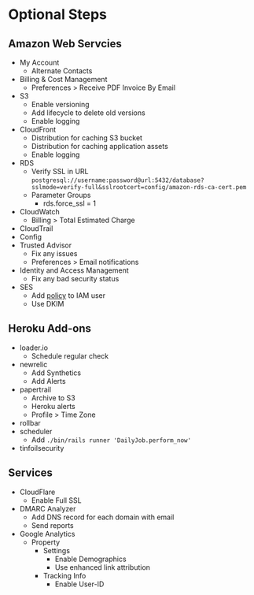 # Optional Steps

## Amazon Web Servcies

* My Account
  * Alternate Contacts
* Billing & Cost Management
  * Preferences > Receive PDF Invoice By Email
* S3
  * Enable versioning
  * Add lifecycle to delete old versions
  * Enable logging
* CloudFront
  * Distribution for caching S3 bucket
  * Distribution for caching application assets
  * Enable logging
* RDS
  * Verify SSL in URL `postgresql://username:password@url:5432/database?sslmode=verify-full&sslrootcert=config/amazon-rds-ca-cert.pem`
  * Parameter Groups
    * rds.force_ssl = 1
* CloudWatch
  * Billing > Total Estimated Charge
* CloudTrail
* Config
* Trusted Advisor
  * Fix any issues
  * Preferences > Email notifications
* Identity and Access Management
  * Fix any bad security status
* SES
  * Add [policy](iam_ses_policy.json) to IAM user
  * Use DKIM

## Heroku Add-ons

* loader.io
  * Schedule regular check
* newrelic
  * Add Synthetics
  * Add Alerts
* papertrail
  * Archive to S3
  * Heroku alerts
  * Profile > Time Zone
* rollbar
* scheduler
  * Add `./bin/rails runner 'DailyJob.perform_now'`
* tinfoilsecurity

## Services

* CloudFlare
  * Enable Full SSL
* DMARC Analyzer
  * Add DNS record for each domain with email
  * Send reports
* Google Analytics
  * Property
    * Settings
      * Enable Demographics
      * Use enhanced link attribution
    * Tracking Info
      * Enable User-ID
